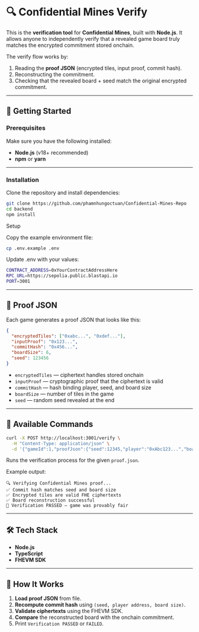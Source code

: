 # 🔍 Confidential Mines Verify

This is the **verification tool** for **Confidential Mines**, built with **Node.js**. It allows anyone to independently
verify that a revealed game board truly matches the encrypted commitment stored onchain.

The verify flow works by:

1. Reading the **proof JSON** (encrypted tiles, input proof, commit hash).
2. Reconstructing the commitment.
3. Checking that the revealed board + seed match the original encrypted commitment.

---

## 🚀 Getting Started

### Prerequisites

Make sure you have the following installed:

- **Node.js** (v18+ recommended)
- **npm** or **yarn**

---

### Installation

Clone the repository and install dependencies:

```bash
git clone https://github.com/phamnhungoctuan/Confidential-Mines-Repo
cd backend
npm install
```

Setup

Copy the example environment file:

```bash
cp .env.example .env
```

Update .env with your values:

```bash
CONTRACT_ADDRESS=0xYourContractAddressHere
RPC_URL=https://sepolia.public.blastapi.io
PORT=3001
```

---

## 📂 Proof JSON

Each game generates a proof JSON that looks like this:

```json
{
  "encryptedTiles": ["0xabc...", "0xdef..."],
  "inputProof": "0x123...",
  "commitHash": "0x456...",
  "boardSize": 6,
  "seed": 123456
}
```

- `encryptedTiles` — ciphertext handles stored onchain
- `inputProof` — cryptographic proof that the ciphertext is valid
- `commitHash` — hash binding player, seed, and board size
- `boardSize` — number of tiles in the game
- `seed` — random seed revealed at the end

---

## 📜 Available Commands

```bash
curl -X POST http://localhost:3001/verify \
  -H "Content-Type: application/json" \
  -d '{"gameId":1,"proofJson":{"seed":12345,"player":"0xAbc123...","boardSize":6}}'

```

Runs the verification process for the given `proof.json`.

Example output:

```
🔍 Verifying Confidential Mines proof...
✅ Commit hash matches seed and board size
✅ Encrypted tiles are valid FHE ciphertexts
✅ Board reconstruction successful
🎉 Verification PASSED – game was provably fair
```

---

## 🛠️ Tech Stack

- **Node.js**
- **TypeScript**
- **FHEVM SDK**

---

## 🎯 How It Works

1. **Load proof JSON** from file.
2. **Recompute commit hash** using `(seed, player address, board size)`.
3. **Validate ciphertexts** using the FHEVM SDK.
4. **Compare** the reconstructed board with the onchain commitment.
5. Print `Verification PASSED` or `FAILED`.
